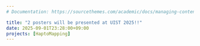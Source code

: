 ```yaml
---
# Documentation: https://sourcethemes.com/academic/docs/managing-content/

title: "2 posters will be presented at UIST 2025!!"
date: 2025-09-01T23:28:00+09:00
projects: [HaptoMapping]
---
```

